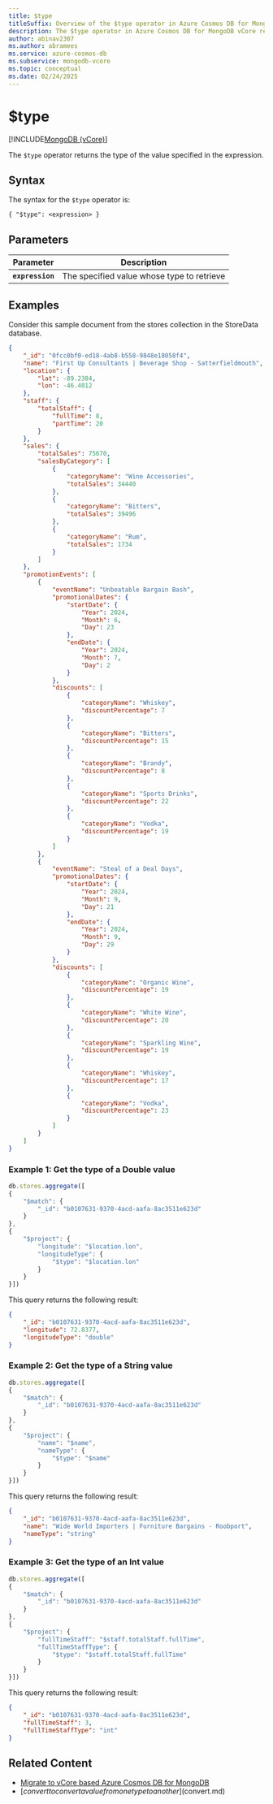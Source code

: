 ```yaml
---
title: $type
titleSuffix: Overview of the $type operator in Azure Cosmos DB for MongoDB vCore
description: The $type operator in Azure Cosmos DB for MongoDB vCore returns the type of the specified value
author: abinav2307
ms.author: abramees
ms.service: azure-cosmos-db
ms.subservice: mongodb-vcore
ms.topic: conceptual
ms.date: 02/24/2025
---
```


# $type

[!INCLUDE[MongoDB (vCore)](~/reusable-content/ce-skilling/azure/includes/cosmos-db/includes/appliesto-mongodb-vcore.md)]

The `$type` operator returns the type of the value specified in the expression.

## Syntax

The syntax for the `$type` operator is:

```mongodb
{ "$type": <expression> }
```

## Parameters

| Parameter | Description |
| --- | --- |
| **`expression`** | The specified value whose type to retrieve|

## Examples

Consider this sample document from the stores collection in the StoreData database.

```json
{
    "_id": "0fcc0bf0-ed18-4ab8-b558-9848e18058f4",
    "name": "First Up Consultants | Beverage Shop - Satterfieldmouth",
    "location": {
        "lat": -89.2384,
        "lon": -46.4012
    },
    "staff": {
        "totalStaff": {
            "fullTime": 8,
            "partTime": 20
        }
    },
    "sales": {
        "totalSales": 75670,
        "salesByCategory": [
            {
                "categoryName": "Wine Accessories",
                "totalSales": 34440
            },
            {
                "categoryName": "Bitters",
                "totalSales": 39496
            },
            {
                "categoryName": "Rum",
                "totalSales": 1734
            }
        ]
    },
    "promotionEvents": [
        {
            "eventName": "Unbeatable Bargain Bash",
            "promotionalDates": {
                "startDate": {
                    "Year": 2024,
                    "Month": 6,
                    "Day": 23
                },
                "endDate": {
                    "Year": 2024,
                    "Month": 7,
                    "Day": 2
                }
            },
            "discounts": [
                {
                    "categoryName": "Whiskey",
                    "discountPercentage": 7
                },
                {
                    "categoryName": "Bitters",
                    "discountPercentage": 15
                },
                {
                    "categoryName": "Brandy",
                    "discountPercentage": 8
                },
                {
                    "categoryName": "Sports Drinks",
                    "discountPercentage": 22
                },
                {
                    "categoryName": "Vodka",
                    "discountPercentage": 19
                }
            ]
        },
        {
            "eventName": "Steal of a Deal Days",
            "promotionalDates": {
                "startDate": {
                    "Year": 2024,
                    "Month": 9,
                    "Day": 21
                },
                "endDate": {
                    "Year": 2024,
                    "Month": 9,
                    "Day": 29
                }
            },
            "discounts": [
                {
                    "categoryName": "Organic Wine",
                    "discountPercentage": 19
                },
                {
                    "categoryName": "White Wine",
                    "discountPercentage": 20
                },
                {
                    "categoryName": "Sparkling Wine",
                    "discountPercentage": 19
                },
                {
                    "categoryName": "Whiskey",
                    "discountPercentage": 17
                },
                {
                    "categoryName": "Vodka",
                    "discountPercentage": 23
                }
            ]
        }
    ]
}
```

### Example 1: Get the type of a Double value
```javascript
db.stores.aggregate([
{
    "$match": {
        "_id": "b0107631-9370-4acd-aafa-8ac3511e623d"
    }
},
{
    "$project": {
        "longitude": "$location.lon",
        "longitudeType": {
            "$type": "$location.lon"
        }
    }
}])
```

This query returns the following result:

```json
{
    "_id": "b0107631-9370-4acd-aafa-8ac3511e623d",
    "longitude": 72.8377,
    "longitudeType": "double"
}
```

### Example 2: Get the type of a String value

```javascript
db.stores.aggregate([
{
    "$match": {
        "_id": "b0107631-9370-4acd-aafa-8ac3511e623d"
    }
},
{
    "$project": {
        "name": "$name",
        "nameType": {
            "$type": "$name"
        }
    }
}])
```

This query returns the following result:

```json
{
    "_id": "b0107631-9370-4acd-aafa-8ac3511e623d",
    "name": "Wide World Importers | Furniture Bargains - Roobport",
    "nameType": "string"
}
```

### Example 3: Get the type of an Int value

```javascript
db.stores.aggregate([
{
    "$match": {
        "_id": "b0107631-9370-4acd-aafa-8ac3511e623d"
    }
},
{
    "$project": {
        "fullTimeStaff": "$staff.totalStaff.fullTime",
        "fullTimeStaffType": {
            "$type": "$staff.totalStaff.fullTime"
        }
    }
}])
```

This query returns the following result:

```json
{
    "_id": "b0107631-9370-4acd-aafa-8ac3511e623d",
    "fullTimeStaff": 3,
    "fullTimeStaffType": "int"
}
```

## Related Content

- [Migrate to vCore based Azure Cosmos DB for MongoDB](https://aka.ms/migrate-to-azure-cosmosdb-for-mongodb-vcore)
- [$convert to convert a value from one type to another]($convert.md)

